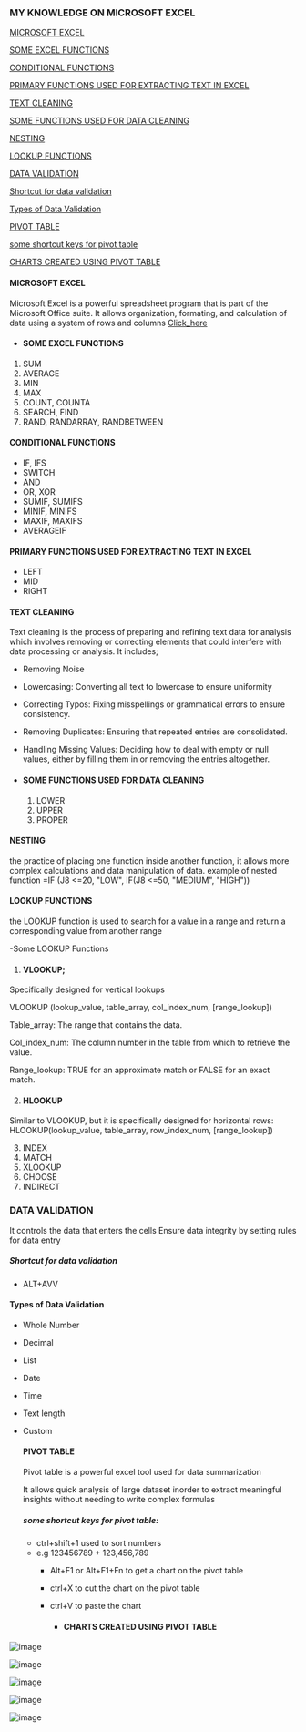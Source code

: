 ### MY KNOWLEDGE ON MICROSOFT EXCEL

[MICROSOFT EXCEL](MICROSOFT_EXCEL)

[SOME EXCEL FUNCTIONS](SOMEEXCELFUNCTIONS)

[CONDITIONAL FUNCTIONS](CONDITIONAL_FUNCTIONS)

[PRIMARY FUNCTIONS USED FOR EXTRACTING TEXT IN EXCEL](PRIMARYFUNCTIONSUSEDFOREXTRACTINGTEXTINEXCEL)

[TEXT CLEANING](TEXT_CLEANING)

[SOME FUNCTIONS USED FOR DATA CLEANING](SOMEFUNCTIONSUSEDFORDATACLEANING)

[NESTING](NESTING)

[LOOKUP FUNCTIONS](LOOKUP_FUNCTIONS)

[DATA VALIDATION](DATA_VALIDATION)

[Shortcut for data validation](Shortcutfordatavalidation)

[Types of Data Validation](TypesofDataValidation)

[PIVOT TABLE](PIVOT_TABLE)

[some shortcut keys for pivot table](someshortcutkeysforpivottable)

[CHARTS CREATED USING PIVOT TABLE](CHARTSCREATEDUSINGPIVOTTABLE)



#### MICROSOFT EXCEL
Microsoft Excel is a powerful spreadsheet program that is part of the Microsoft Office suite. It allows organization, formating, and calculation of data using a system of rows and columns
[Click_here](www.microsoft.com)

- #### SOME EXCEL FUNCTIONS
 1. SUM
 2. AVERAGE
 3. MIN
 4. MAX
 5. COUNT, COUNTA
 6. SEARCH, FIND
 7. RAND, RANDARRAY, RANDBETWEEN

#### CONDITIONAL FUNCTIONS
- IF, IFS
- SWITCH
- AND
- OR, XOR
- SUMIF, SUMIFS
- MINIF, MINIFS
- MAXIF, MAXIFS
- AVERAGEIF
  
#### PRIMARY FUNCTIONS USED FOR EXTRACTING TEXT IN EXCEL
- LEFT
- MID
- RIGHT

#### TEXT CLEANING
Text cleaning is the process of preparing and refining text data for analysis which involves removing or correcting elements that could interfere with data processing or analysis. It includes;
- Removing Noise
- Lowercasing: Converting all text to lowercase to ensure uniformity
- Correcting Typos: Fixing misspellings or grammatical errors to ensure consistency.
- Removing Duplicates: Ensuring that repeated entries are consolidated.
- Handling Missing Values: Deciding how to deal with empty or null values, either by filling them in or removing the entries altogether.
  
- #### SOME FUNCTIONS USED FOR DATA CLEANING
  1. LOWER
  2. UPPER
  3. PROPER

#### NESTING
the practice of placing one function inside another function, it allows more complex calculations and data manipulation of data.
example of nested function
=IF (J8 <=20, "LOW", IF(J8 <=50, "MEDIUM", "HIGH"))

#### LOOKUP FUNCTIONS
the LOOKUP function is used to search for a value in a range and return a corresponding value from another range

-Some LOOKUP Functions

1.  #### VLOOKUP;
Specifically designed for vertical lookups

VLOOKUP (lookup_value, table_array, col_index_num, [range_lookup])

Table_array: The range that contains the data.

Col_index_num: The column number in the table from which to retrieve the value.

Range_lookup: TRUE for an approximate match or FALSE for an exact match.

2.  #### HLOOKUP
Similar to VLOOKUP, but it is specifically designed for horizontal rows:
HLOOKUP(lookup_value, table_array, row_index_num, [range_lookup])

3. INDEX
4. MATCH
5. XLOOKUP
6. CHOOSE
7. INDIRECT

### DATA VALIDATION
It controls the data that enters the cells
Ensure data integrity by setting rules for data entry

##### Shortcut for data validation
- ALT+AVV

#### Types of Data Validation
- Whole Number
- Decimal
- List
- Date
- Time
- Text length
- Custom

  #### PIVOT TABLE 
  Pivot table is a powerful excel tool used for data summarization

  It allows quick analysis of large dataset inorder to extract meaningful insights without needing to write complex formulas
  
   ##### some shortcut keys for pivot table:
  - ctrl+shift+1 used to sort numbers
  - 
     e.g 123456789 + 123,456,789
    - Alt+F1 or Alt+F1+Fn to get a chart on the pivot table
    - ctrl+X to cut the chart on the pivot table
    - ctrl+V to paste the chart
   
      - #### CHARTS CREATED USING PIVOT TABLE

 ![image](https://github.com/user-attachments/assets/b86a1bf7-f3a9-4680-8abd-5109ee3cf70a)

![image](https://github.com/user-attachments/assets/d8465382-1768-4518-b4e0-2b6d4bf57c30)

![image](https://github.com/user-attachments/assets/37f12f85-3c05-42d4-a89e-bd9de90bb802)

![image](https://github.com/user-attachments/assets/a33c115e-b593-4abf-9b7a-da1499e66e59)

![image](https://github.com/user-attachments/assets/8497df70-d223-4cf4-917b-1a1cf5474e02)
